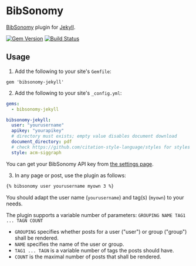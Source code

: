 # BibSonomy

[BibSonomy](https://www.bibsonomy.org/) plugin for [Jekyll](http://jekyllrb.com/).

[![Gem Version](https://badge.fury.io/rb/bibsonomy-jekyll.svg)](http://badge.fury.io/rb/bibsonomy-jekyll)
[![Build Status](https://travis-ci.org/rjoberon/bibsonomy-jekyll.svg?branch=master)](https://travis-ci.org/rjoberon/bibsonomy-jekyll)

## Usage

1. Add the following to your site's `Gemfile`:

```
gem 'bibsonomy-jekyll'
```

2. Add the following to your site's `_config.yml`:

```yml
gems:
  - bibsonomy-jekyll

bibsonomy-jekyll:
  user: "yourusername"
  apikey: "yourapikey"
  # directory must exists; empty value disables document download
  document_directory: pdf
  # check https://github.com/citation-style-language/styles for styles
  style: acm-siggraph
```

You can get your BibSonomy API key from [the settings page](https://www.bibsonomy.org/settings?selTab=1#selTab1).

3. In any page or post, use the plugin as follows:

```markdown
{% bibsonomy user yourusername myown 3 %}
```

You should adapt the user name (`yourusername`)  and tag(s) (`myown`)
to your needs.

The plugin supports a variable number of parameters:
`GROUPING NAME TAG1 ... TAGN COUNT`
- `GROUPING` specifies whether posts for a user ("user") or group
  ("group") shall be rendered.
- `NAME` specifies the name of the user or group.
- `TAG1 ... TAGN` is a variable number of tags the posts should have.
- `COUNT` is the maximal number of posts that shall be rendered.
